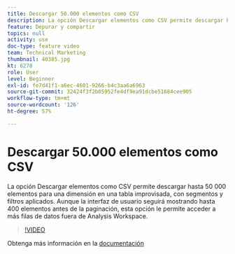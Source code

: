 ```yaml
---
title: Descargar 50.000 elementos como CSV
description: La opción Descargar elementos como CSV permite descargar hasta 50 000 elementos para una dimensión en una tabla improvisada, con segmentos y filtros aplicados. Aunque la interfaz de usuario seguirá mostrando hasta 400 elementos antes de la paginación, esta opción le permite acceder a más filas de datos fuera de Analysis Workspace.
feature: Depurar y compartir
topics: null
activity: use
doc-type: feature video
team: Technical Marketing
thumbnail: 40385.jpg
kt: 6278
role: User
level: Beginner
exl-id: fe7d41f1-a6ec-4601-9266-b4c3aa6a6963
source-git-commit: 32424f3f2b05952fe4df9ea91dcbe51684cee905
workflow-type: tm+mt
source-wordcount: '126'
ht-degree: 57%

---
```


# Descargar 50.000 elementos como CSV

La opción Descargar elementos como CSV permite descargar hasta 50 000 elementos para una dimensión en una tabla improvisada, con segmentos y filtros aplicados. Aunque la interfaz de usuario seguirá mostrando hasta 400 elementos antes de la paginación, esta opción le permite acceder a más filas de datos fuera de Analysis Workspace.

>[!VIDEO](https://video.tv.adobe.com/v/40385/?quality=12&learn=on)

Obtenga más información en la [documentación](https://docs.adobe.com/content/help/es-ES/analytics/analyze/analysis-workspace/curate-share/download-send.html)
